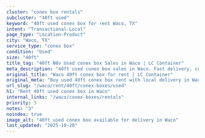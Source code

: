 ```yaml
---
cluster: "conex box rentals"
subcluster: "40ft used"
keyword: "40ft used conex box for rent Waco, TX"
intent: "Transactional-Local"
page_type: "Location-Product"
city: "Waco, TX"
service_type: "conex box"
condition: "Used"
size: "40ft"
title_tag: "40ft N8v Used conex box Sales in Waco | LC Container"
meta_description: "40ft used conex box sales in Waco. Fast delivery, competitive pricing. Serving conex boxes area. Quote ID: SZY. Call (214) 524-4168 for your free quote today."
original_title: "Waco 40ft conex box for rent | LC Container"
original_meta: "Buy used 40ft conex box rent with local delivery in Waco, TX. LC Container — local Since 2003. Request a fast quote today."
url_slug: "/waco/rent/40ft/conex-boxes/used"
h1: "Rent 40ft used conex box in Waco"
internal_links: "/waco/conex-boxes/rentals"
priority: 3
notes: "3"
noindex: true
image_alt: "40ft used conex box available for delivery in Waco"
last_updated: "2025-10-20"
---
```


<!-- TODO: Add unique city/inventory copy, images, and internal links here. -->
